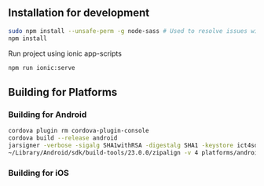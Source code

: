 
## Installation for development
```bash
sudo npm install --unsafe-perm -g node-sass # Used to resolve issues with node-sass on macos
npm install
```

Run project using ionic app-scripts
```bash
npm run ionic:serve
```

## Building for Platforms


### Building for Android

```bash
cordova plugin rm cordova-plugin-console
cordova build --release android
jarsigner -verbose -sigalg SHA1withRSA -digestalg SHA1 -keystore ict4sdg.keystore platforms/android/build/outputs/apk/android-release-unsigned.apk ict4sdg
~/Library/Android/sdk/build-tools/23.0.0/zipalign -v 4 platforms/android/build/outputs/apk/android-release-unsigned.apk signed_releases/APP_NAME_$(date +%F).apk
```

### Building for iOS
